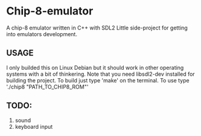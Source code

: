 # Chip-8-emulator
A chip-8 emulator written in C++ with SDL2
Little side-project for getting into emulators development.

## USAGE
I only builded this on Linux Debian but it should work in other operating systems with a bit of thinkering.
Note that you need libsdl2-dev installed for building the project.
To build just type 'make' on the terminal.
To use type './chip8 "PATH_TO_CHIP8_ROM"'

## TODO:
1. sound
2. keyboard input
